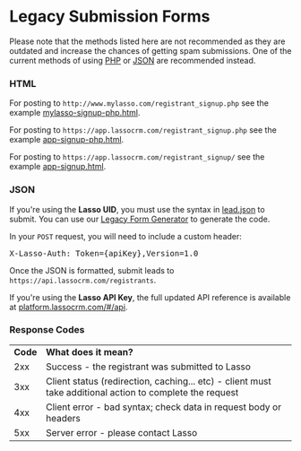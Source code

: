 <h1>Legacy Submission Forms</h1>

<p>Please note that the methods listed here are not recommended as they are outdated and increase the chances of getting spam submissions. One of the current methods of using <a href="https://github.com/eci-lasso/single-project-form" target="_blank">PHP</a> or <a href="https://platform.lassocrm.com/#/api" target="_blank">JSON</a> are recommended instead.</p>

<h3><a name="html">HTML</a></h3>
<p>For posting to <code>http://www.mylasso.com/registrant_signup.php</code> see the example <a href="https://github.com/eci-lasso/legacy-forms/blob/master/mylasso-signup-php.html" target="_blank">mylasso-signup-php.html</a>.</p>
<p>For posting to <code>https://app.lassocrm.com/registrant_signup.php</code> see the example <a href="https://github.com/eci-lasso/legacy-forms/blob/master/app-signup-php.html" target="_blank">app-signup-php.html</a>.</p>
<p>For posting to <code>https://app.lassocrm.com/registrant_signup/</code> see the example <a href="https://github.com/eci-lasso/legacy-forms/blob/master/app-signup.html" target="_blank">app-signup.html</a>.</p>

<h3><a name="json">JSON</a></h3>
<p>If you're using the <b>Lasso UID</b>, you must use the syntax in <a href="https://github.com/eci-lasso/legacy-forms/blob/master/lead.json" target="_blank">lead.json</a> to submit. You can use our <a href="http://app.lassocrm.com/registrant_signup/help" target="_blank">Legacy Form Generator</a> to generate the code.</p>
<p>In your <code>POST</code> request, you will need to include a custom header:</p>
<pre>X-Lasso-Auth: Token={apiKey},Version=1.0</pre>
<p>Once the JSON is formatted, submit leads to <code>https://api.lassocrm.com/registrants</code>.</p>

<p>If you're using the <b>Lasso API Key</b>, the full updated API reference is available at <a href="https://platform.lassocrm.com/#/api" target="_blank">platform.lassocrm.com/#/api</a>.</p>

<h3><a name="response-codes">Response Codes</a></h3>
<table>
<tr>
<td><b>Code</b></td>
<td><b>What does it mean?</b></td>
</tr>
<tr>
<td>2xx</td>
<td>Success - the registrant was submitted to Lasso</td>
</tr>
<tr>
<td>3xx</td>
<td>Client status (redirection, caching... etc) - client must take additional action to complete the request</td>
</tr>
<tr>
<td>4xx</td>
<td>Client error - bad syntax; check data in request body or headers</td>
</tr>
<tr>
<td>5xx</td>
<td>Server error - please contact Lasso</td>
</tr>
</table>
